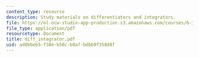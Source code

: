 ```yaml
---
content_type: resource
description: Study materials on differentiators and integrators.
file: https://ol-ocw-studio-app-production.s3.amazonaws.com/courses/6-101-introductory-analog-electronics-laboratory-spring-2007/ad8bbeb5f38eb50cb0a7bdbb9f358d8f_diff_integrator.pdf
file_type: application/pdf
resourcetype: Document
title: diff_integrator.pdf
uid: ad8bbeb5-f38e-b50c-b0a7-bdbb9f358d8f
---
```

